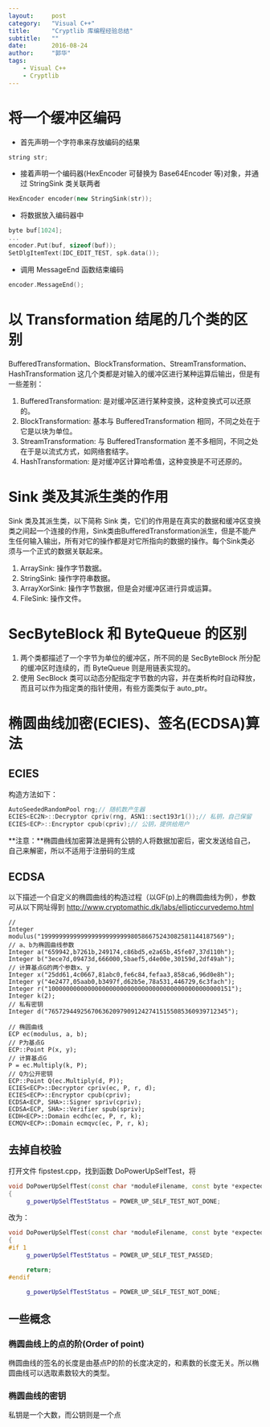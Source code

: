 ```yaml
---
layout:     post
category:   "Visual C++"
title:      "Cryptlib 库编程经验总结"
subtitle:   ""
date:       2016-08-24
author:     "郭华"
tags:
    - Visual C++
    - Cryptlib
---
```


# 将一个缓冲区编码
* 首先声明一个字符串来存放编码的结果
```cpp
string str;
```

* 接着声明一个编码器(HexEncoder 可替换为 Base64Encoder 等)对象，并通过 StringSink 类关联两者
```cpp
HexEncoder encoder(new StringSink(str));
```

* 将数据放入编码器中
```cpp
byte buf[1024];
...
encoder.Put(buf, sizeof(buf));
SetDlgItemText(IDC_EDIT_TEST, spk.data());
```

* 调用 MessageEnd 函数结束编码
```cpp
encoder.MessageEnd();
```

# 以 Transformation 结尾的几个类的区别
BufferedTransformation、BlockTransformation、StreamTransformation、HashTransformation 这几个类都是对输入的缓冲区进行某种运算后输出，但是有一些差别：
1. BufferedTransformation: 是对缓冲区进行某种变换，这种变换式可以还原的。
2. BlockTransformation: 基本与 BufferedTransformation 相同，不同之处在于它是以块为单位。
3. StreamTransformation: 与 BufferedTransformation 差不多相同，不同之处在于是以流式方式，如网络套结字。
4. HashTransformation: 是对缓冲区计算哈希值，这种变换是不可还原的。

# Sink 类及其派生类的作用
Sink 类及其派生类，以下简称 Sink 类，它们的作用是在真实的数据和缓冲区变换类之间起一个连接的作用，Sink类由BufferedTransformation派生，但是不能产生任何输入输出，所有对它的操作都是对它所指向的数据的操作。每个Sink类必须与一个正式的数据关联起来。
1. ArraySink: 操作字节数据。
2. StringSink: 操作字符串数据。
3. ArrayXorSink: 操作字节数据，但是会对缓冲区进行异或运算。
4. FileSink: 操作文件。

# SecByteBlock 和 ByteQueue 的区别
1. 两个类都描述了一个字节为单位的缓冲区，所不同的是 SecByteBlock 所分配的缓冲区时连续的，而 ByteQueue 则是用链表实现的。
1. 使用 SecBlock 类可以动态分配指定字节数的内容，并在类析构时自动释放，而且可以作为指定类的指针使用，有些方面类似于 auto_ptr。

# 椭圆曲线加密(ECIES)、签名(ECDSA)算法
## ECIES
构造方法如下：
```cpp
AutoSeededRandomPool rng;// 随机数产生器
ECIES<EC2N>::Decryptor cpriv(rng, ASN1::sect193r1());// 私钥，自己保留
ECIES<ECP>::Encryptor cpub(cpriv);// 公钥，提供给用户
```
**注意：**椭圆曲线加密算法是拥有公钥的人将数据加密后，密文发送给自己，自己来解密，所以不适用于注册码的生成

## ECDSA
以下描述一个自定义的椭圆曲线的构造过程（以GF(p)上的椭圆曲线为例），参数可从以下网址得到 <http://www.cryptomathic.dk/labs/ellipticcurvedemo.html>
```cpp:n
//
Integer modulus("199999999999999999999999980586675243082581144187569");
// a、b为椭圆曲线参数
Integer a("659942,b7261b,249174,c86bd5,e2a65b,45fe07,37d110h");
Integer b("3ece7d,09473d,666000,5baef5,d4e00e,30159d,2df49ah");
// 计算基点G的两个参数x、y
Integer x("25dd61,4c0667,81abc0,fe6c84,fefaa3,858ca6,96d0e8h");
Integer y("4e2477,05aab0,b3497f,d62b5e,78a531,446729,6c3fach");
Integer r("100000000000000000000000000000000000000000000000151");
Integer k(2);
// 私有密钥
Integer d("76572944925670636209790912427415155085360939712345");

// 椭圆曲线
ECP ec(modulus, a, b);
// P为基点G
ECP::Point P(x, y);
// 计算基点G
P = ec.Multiply(k, P);
// Q为公开密钥
ECP::Point Q(ec.Multiply(d, P));
ECIES<ECP>::Decryptor cpriv(ec, P, r, d);
ECIES<ECP>::Encryptor cpub(cpriv);
ECDSA<ECP, SHA>::Signer spriv(cpriv);
ECDSA<ECP, SHA>::Verifier spub(spriv);
ECDH<ECP>::Domain ecdhc(ec, P, r, k);
ECMQV<ECP>::Domain ecmqvc(ec, P, r, k);
```

## 去掉自校验
打开文件 fipstest.cpp，找到函数 DoPowerUpSelfTest，将
```cpp
void DoPowerUpSelfTest(const char *moduleFilename, const byte *expectedModuleMac)
{
     g_powerUpSelfTestStatus = POWER_UP_SELF_TEST_NOT_DONE;
```

改为：
```cpp
void DoPowerUpSelfTest(const char *moduleFilename, const byte *expectedModuleMac)
{
#if 1
     g_powerUpSelfTestStatus = POWER_UP_SELF_TEST_PASSED;

     return;
#endif

     g_powerUpSelfTestStatus = POWER_UP_SELF_TEST_NOT_DONE;
```

## 一些概念
### 椭圆曲线上的点的阶(Order of point)
椭圆曲线的签名的长度是由基点P的阶的长度决定的，和素数的长度无关。所以椭圆曲线可以选取素数较大的类型。

### 椭圆曲线的密钥
私钥是一个大数，而公钥则是一个点
